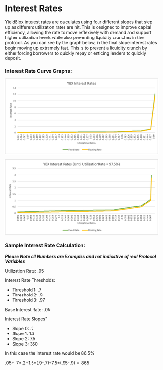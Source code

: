 # Interest Rates

YieldBlox interest rates are calculates using four different slopes that step up as different utilization rates are hit. This is designed to improve capital efficiency, allowing the rate to move reflexively with demand and support higher utilization levels while also preventing liquidity crunches in the protocol. As you can see by the graph below, in the final slope interest rates begin moving up extremely fast. This is to prevent a liquidity crunch by either forcing borrowers to quickly repay or enticing lenders to quickly deposit.

### Interest Rate Curve Graphs:

![Note: these numbers may change](<../.gitbook/assets/image (22).png>)

![Note: these numbers may change](<../.gitbook/assets/image (27).png>)

### Sample Interest Rate Calculation:

_**Please Note all Numbers are Examples and not indicative of real Protocol Variables**_

Utilization Rate: .95

Interest Rate Thresholds:

* Threshold 1: .7
* Threshold 2: .9
* Threshold 3: .97

Base Interest Rate: .05

Interest Rate Slopes"

* Slope 0: .2
* Slope 1: 1.5
* Slope 2: 7.5
* Slope 3: 350

In this case the interest rate would be 86.5%

.05+ .7\*.2+1.5\*(.9-.7)+7.5\*(.95-.9) = .865

